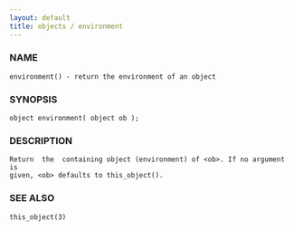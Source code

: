 ```yaml
---
layout: default
title: objects / environment
---
```


### NAME

    environment() - return the environment of an object

### SYNOPSIS

    object environment( object ob );

### DESCRIPTION

    Return  the  containing object (environment) of <ob>. If no argument is
    given, <ob> defaults to this_object().

### SEE ALSO

    this_object(3)

